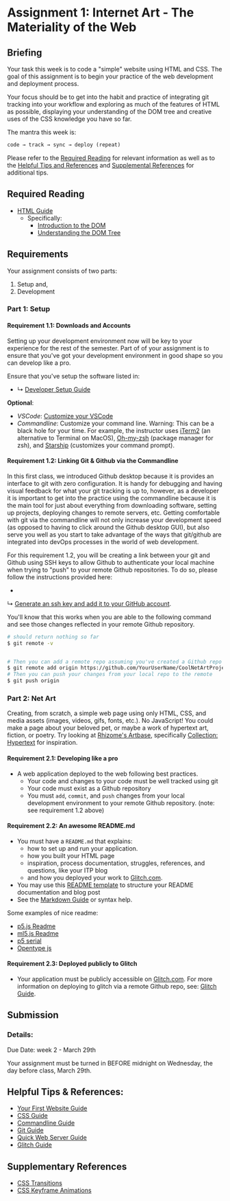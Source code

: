 # Assignment 1: Internet Art - The Materiality of the Web

## Briefing

Your task this week is to code a "simple" website using HTML and CSS. The goal of this assignment is to begin your
practice of the web development and deployment process.

Your focus should be to get into the habit and practice of integrating git tracking into your workflow and exploring as
much of the features of HTML as possible, displaying your understanding of the DOM tree and creative uses of the CSS
knowledge you have so far.

The mantra this week is:

```txt
code → track → sync → deploy (repeat)
```

Please refer to the [Required Reading](#required-reading) for relevant information as well as to
the [Helpful Tips and References](#helpful-tips--references)  and [Supplemental References](#supplementary-references)
for additional tips.

## Required Reading

* [HTML Guide](../guides/html-guide.md)
    * Specifically:
        * [Introduction to the DOM](https://www.taniarascia.com/introduction-to-the-dom/)
        * [Understanding the DOM Tree](https://www.taniarascia.com/understanding-the-dom-tree-and-nodes/)

## Requirements

Your assignment consists of two parts:

1. Setup and,
2. Development

### Part 1: Setup

#### Requirement 1.1: Downloads and Accounts

Setting up your development environment now will be key to your experience for the rest of the semester. Part of of your
assignment is to ensure that you've got your development environment in good shape so you can develop like a pro.

Ensure that you've setup the software listed in:

* ↳ [Developer Setup Guide](../guides/developer-setup-guide.md)

**Optional**:

* *VSCode*: [Customize your VSCode](https://code.visualstudio.com/docs/introvideos/configure)
* *Commandline*: Customize your command line. Warning: This can be a black hole for your time. For example, the
  instructor uses [iTerm2](https://www.iterm2.com/) (an alternative to Terminal on
  MacOS), [Oh-my-zsh](https://ohmyz.sh/) (package manager for zsh), and [Starship](https://starship.rs/) (customizes
  your command prompt).

#### Requirement 1.2: Linking Git & Github via the Commandline

In this first class, we introduced Github desktop because it is provides an interface to git with zero configuration. It
is handy for debugging and having visual feedback for what your git tracking is up to, however, as a developer it is
important to get into the practice using the commandline because it is the main tool for just about everything from
downloading software, setting up projects, deploying changes to remote servers, etc. Getting comfortable with git via
the commandline will not only increase your development speed (as opposed to having to click around the Github desktop
GUI), but also serve you well as you start to take advantage of the ways that git/github are integrated into devOps
processes in the world of web development.

For this requirement 1.2, you will be creating a link between your git and Github using SSH keys to allow Github to
authenticate your local machine when trying to "push" to your remote Github repositories. To do so, please follow the
instructions provided here:

*
↳ [Generate an ssh key and add it to your GitHub account](https://help.github.com/en/github/authenticating-to-github/generating-a-new-ssh-key-and-adding-it-to-the-ssh-agent).

You'll know that this works when you are able to the following command and see those changes reflected in your remote
Github repository.

```sh
# should return nothing so far
$ git remote -v


# Then you can add a remote repo assuming you've created a Github repo
$ git remote add origin https://github.com/YourUserName/CoolNetArtProject
# Then you can push your changes from your local repo to the remote
$ git push origin
```

### Part 2: Net Art

Creating, from scratch, a simple web page using only HTML, CSS, and media assets (images, videos, gifs, fonts, etc.). No
JavaScript! You could make a page about your beloved pet, or maybe a work of hypertext art, fiction, or poetry. Try
looking at [Rhizome's Artbase](https://rhizome.org/art/artbase/),
specifically [Collection: Hypertext](https://rhizome.org/art/artbase/collections/collection-hypertext/) for inspiration.

#### Requirement 2.1: Developing like a pro

* A web application deployed to the web following best practices.
    * Your code and changes to your code must be well tracked using git
    * Your code must exist as a Github repository
    * You must `add`, `commit`, and `push` changes from your local development environment to your remote Github
      repository. (note: see requirement 1.2 above)

#### Requirement 2.2: An awesome README.md

* You must have a `README.md` that explains:
    * how to set up and run your application.
    * how you built your HTML page
    * inspiration, process documentation, struggles, references, and questions, like your ITP blog
    * and how you deployed your work to [Glitch.com](https://glitch.com).
* You may use this [README template](../templates/readme-template.md) to structure your README documentation and blog
  post
* See the [Markdown Guide](../guides/markdown-guide.md) or syntax help.

Some examples of nice readme:

* [p5.js Readme](https://github.com/processing/p5.js)
* [ml5.js Readme](https://github.com/ml5js/ml5-library)
* [p5 serial](https://github.com/p5-serial/p5.serialport)
* [Opentype js](https://github.com/opentypejs/opentype.js/blob/master/README.md)

#### Requirement 2.3: Deployed publicly to Glitch

* Your application must be publicly accessible on [Glitch.com](https://glitch.com). For more information on deploying to
  glitch via a remote Github repo, see: [Glitch Guide](../guides/glitch.md).

## Submission

### Details:

Due Date: week 2 - March 29th

Your assignment must be turned in BEFORE midnight on Wednesday, the day before class, March 29th.

## Helpful Tips & References:

* [Your First Website Guide](../guides/your-first-website-guide.md)
* [CSS Guide](../guides/css-guide.md)
* [Commandline Guide](../guides/commandline.md)
* [Git Guide](../guides/git.md)
* [Quick Web Server Guide](../guides/quick-web-servers.md)
* [Glitch Guide](../guides/glitch.md)

## Supplementary References

* [CSS Transitions](https://developer.mozilla.org/en-US/docs/Web/CSS/CSS_Transitions/Using_CSS_transitions)
* [CSS Keyframe Animations](https://www.w3schools.com/css/css3_animations.asp)
